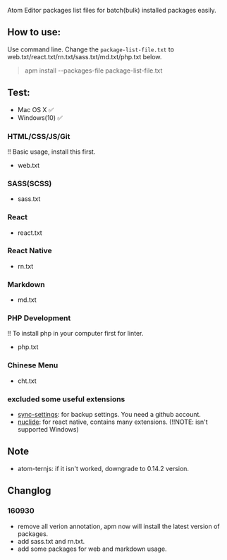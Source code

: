 Atom Editor packages list files for batch(bulk) installed packages easily.

## How to use:

Use command line. Change the `package-list-file.txt` to web.txt/react.txt/rn.txt/sass.txt/md.txt/php.txt below.

> apm install --packages-file package-list-file.txt

## Test:

- Mac OS X ✅
- Windows(10) ✅

### HTML/CSS/JS/Git

!! Basic usage, install this first.

- web.txt

### SASS(SCSS)

- sass.txt

### React

- react.txt

### React Native

- rn.txt

### Markdown

- md.txt

### PHP Development

!! To install php in your computer first for linter.

- php.txt

### Chinese Menu

- cht.txt

### excluded some useful extensions

- [sync-settings](https://atom.io/packages/sync-settings): for backup settings. You need a github account.
- [nuclide](https://atom.io/packages/nuclide): for react native, contains many extensions. (!!NOTE: isn't supported Windows)

## Note

- atom-ternjs: if it isn't worked, downgrade to 0.14.2 version.

## Changlog

### 160930

- remove all verion annotation, apm now will install the latest version of packages.
- add sass.txt and rn.txt.
- add some packages for web and markdown usage.
